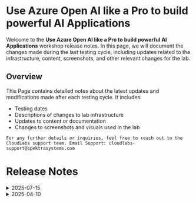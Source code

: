# Use Azure Open AI like a Pro to build powerful AI Applications

Welcome to the **Use Azure Open AI like a Pro to build powerful AI Applications** workshop release notes. In this page, we will document the changes made during the last testing cycle, including updates related to the infrastructure, content, screenshots, and other relevant changes for the lab.

## Overview

This Page contains detailed notes about the latest updates and modifications made after each testing cycle. It includes:

- Testing dates
- Descriptions of changes to lab infrastructure
- Updates to content or documentation
- Changes to screenshots and visuals used in the lab

`For any further details or inquiries, feel free to reach out to the CloudLabs support team. Email Support: cloudlabs-support@spektrasystems.com`

# Release Notes

<details>

  <summary>2025-07-15</summary>

### Release Date: 2025-07-15

- **Testing Date**: 2025-07-15

## Infrastructure Changes

NA

## Content Changes

- Updated lab guide. Getting started page has been updated as per the new UI changes in the CloudLabs.


## Screenshot Updates

- Screenshots have been updated with clarity.
- Updated lab guide with more screenshots wherever required and with latest UI present in azure portal.

## Testing Notes

- **Testing Date**: 2025-07-15
- **Tested Features**: Inline validations, latest UI changes, functionality of the lab, Cloudlabs VM shadow.

  
<summary>2025-06-21</summary>

### Release Date: 2025-06-21

- **Testing Date**: 2025-06-21

## Infrastructure Changes

NA

## Content Changes

- Updated lab guide steps with latest UI present in azure portal.
- Getting started page has been updated as per the new UI changes in the CloudLabs.
- Updated lab guide in English, Spanish and Portuguese Language respectively. 
  
## Screenshot Updates

- Screenshots have been updated as per new UI changes and updated instructions.
- Updated lab guide with more screenshots wherever required and with latest UI present in azure portal.
- Getting started page has been updated as per the new UI changes in the CloudLabs.
- Updated lab guide screenshots in English, Spanish and Portuguese Language respectively.

## Testing Notes

- **Testing Date**: 2025-06-21
- **Tested Features**: Inline validations, latest UI changes, functionality of the lab, Cloudlabs VM shadow.
- **Issues Found**: NA
- **Resolved Issues**: NA

</details>

<details>
  <summary>2025-04-10</summary>

## Infrastructure Changes

NA

## Content Changes

- **Minor Changes**: Minor UI Changes and instructions updated.
  
## Screenshot Updates

- **Change**: The screenshots are up to date with the major and minor content updates mentioned above.

## Testing Notes

- **Testing Date**: 2025-04-10
- **Resolved Issues**: NA
---
</details>

